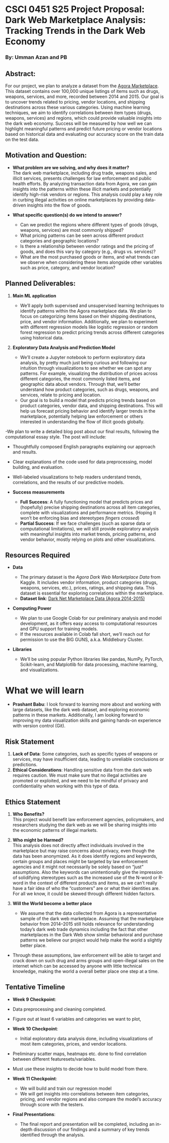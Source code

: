 # CSCI 0451 S25 Project Proposal: Dark Web Marketplace Analysis: Tracking Trends in the Dark Web Economy

### By: Umman Azan and PB

## Abstract:  
For our project, we plan to analyze a dataset from the [Agora Marketplace](https://www.kaggle.com/datasets/philipjames11/dark-net-marketplace-drug-data-agora-20142015?resource=download). This dataset contains over 100,000 unique listings of items such as drugs, weapons, services, and more, recorded between 2014 and 2015. Our goal is to uncover trends related to pricing, vendor locations, and shipping destinations across these various categories. Using machine learning techniques, we aim to identify correlations between item types (drugs, weapons, services) and regions, which could provide valuable insights into the dark web economy. Success will be measured by how well we can highlight meaningful patterns and predict future pricing or vendor locations based on historical data and evaluating our accuracy score on the train data on the test data.

## Motivation and Question:
- **What problem are we solving, and why does it matter?**  
  The dark web marketplace, including drug trade, weapons sales, and illicit services, presents challenges for law enforcement and public health efforts. By analyzing transaction data from Agora, we can gain insights into the patterns within these illicit markets and potentially identify high-risk vendors or regions. This analysis could play a key role in curbing illegal activities on online marketplaces by providing data-driven insights into the flow of goods.

- **What specific question(s) do we intend to answer?**  
  - Can we predict the regions where different types of goods (drugs, weapons, services) are most commonly shipped?  
  - What pricing patterns can be seen across different product categories and geographic locations?  
  - Is there a relationship between vendor ratings and the pricing of goods, and does this vary by category (e.g., drugs vs. services)?  
  - What are the most purchased goods or items, and what trends can we observe when considering these items alongside other variables such as price, category, and vendor location?

## Planned Deliverables:
1. **Main ML application**  
   - We’ll apply both supervised and unsupervised learning techniques to identify patterns within the Agora marketplace data. We plan to focus on categorizing items based on their shipping destinations, price, and vendor information. Additionally, we plan to experiment with different regression models like logistic regression or random forest regression to predict pricing trends across different categories using historical data.

2. **Exploratory Data Analysis and Prediction Model**  
   - We’ll create a Jupyter notebook to perform exploratory data analysis, by pretty much just being curious and following our intuition through visualizations to see whether we can spot any patterns. For example, visualizing the distribution of prices across different categories, the most commonly listed items, and geographic data about vendors. Through that, we’ll better understand how product categories, such as drugs, weapons, and services, relate to pricing and location.
   - Our goal is to build a model that predicts pricing trends based on product categories, vendor data, and shipping destinations. This will help us forecast pricing behavior and identify larger trends in the marketplace, potentially helping law enforcement or others interested in understanding the flow of illicit goods globally.

-We plan to write a detailed blog post about our final results, following the computational essay style. The post will include:
- Thoughtfully composed English paragraphs explaining our approach and results.
- Clear explanations of the code used for data preprocessing, model building, and evaluation.
- Well-labeled visualizations to help readers understand trends, correlations, and the results of our predictive models.


- **Success measurements** 
   - **Full Success**: A fully functioning model that predicts prices and (hopefully) precise shipping destinations across all item categories, complete with visualizations and performance metrics. (Hoping it won’t be enforcing bias and stereotypes *fingers crossed*)
   - **Partial Success**: If we face challenges (such as sparse data or computational limitations), we will still provide exploratory analysis with meaningful insights into market trends, pricing patterns, and vendor behavior, mostly relying on plots and other visualizations.

## Resources Required
- **Data**  
  - The primary dataset is the *Agora Dark Web Marketplace Data* from Kaggle. It includes vendor information, product categories (drugs, weapons, services, etc.), prices, ratings, and shipping data. This dataset is essential for exploring correlations within the marketplace.
  - **Dataset link**: [Dark Net Marketplace Data (Agora 2014-2015)](https://www.kaggle.com/datasets/philipjames11/dark-net-marketplace-drug-data-agora-20142015/data)

- **Computing Power**  
  - We plan to use Google Colab for our preliminary analysis and model development, as it offers easy access to computational resources and GPU support for training models.  
  - If the resources available in Colab fall short, we’ll reach out for permission to use the BIG GUNS, a.k.a. Middlebury Cluster.

- **Libraries**  
  - We’ll be using popular Python libraries like pandas, NumPy, PyTorch, Scikit-learn, and Matplotlib for data processing, machine learning, and visualizations.

# What we will learn 

- **Prashant Babu**: I look forward to learning more about and working with large datasets, like the dark web dataset, and exploring economic patterns in these markets. Additionally, I am looking forward to improving my data visualization skills and gaining hands-on experience with version control (Git).

## Risk Statement
1. **Lack of Data**: Some categories, such as specific types of weapons or services, may have insufficient data, leading to unreliable conclusions or predictions.
2. **Ethical Considerations**: Handling sensitive data from the dark web requires caution. We must make sure that no illegal activities are promoted or exploited, and we need to be mindful of privacy and confidentiality when working with this type of data.

## Ethics Statement
1. **Who Benefits?**  
   This project would benefit law enforcement agencies, policymakers, and researchers studying the dark web as we will be sharing insights into the economic patterns of illegal markets.
   
2. **Who might be Harmed?**  
   This analysis does not directly affect individuals involved in the marketplace but may raise concerns about privacy, even though the data has been anonymized. As it does identify regions and keywords, certain groups and places might be targeted by law enforcement agencies and it might not necessarily be solely based on “just” assumptions. Also the keywords can unintentionally give the impression of solidifying stereotypes such as the increased use of the N-word or R-word in the context of different products and items, as we can’t really have a fair idea of who the “customers” are or what their identities are. For all we know, it could be skewed through different hidden factors. 
   
3. **Will the World become a better place**  
   - We assume that the data collected from Agora is a representative sample of the dark web marketplace. Assuming that the marketplace behavior from 2014–2015 still holds relevance for understanding today’s dark web trade dynamics including the fact that other marketplaces in the Dark Web show similar behavioral and purchase patterns we believe our project would help make the world a slightly better place.
- Through these assumptions, law enforcement will be able to target and crack down on such drug and arms groups and open-illegal sales on the internet which can be accessed by anyone with little technical knowledge, making the world a overall better place one step at a time.

## Tentative Timeline
- **Week 9 Checkpoint**:  
 - Data preprocessing and cleaning completed.  
 - Figure out at least 6 variables and categories we want to plot,
	

- **Week 10 Checkpoint**:  
  - Initial exploratory data analysis done, including visualizations of most item categories, prices, and vendor locations.
- Preliminary scatter maps, heatmaps etc. done to find correlation between different featuresets/variables.
 - Must use these insights to decide how to build model from there.
- **Week 11 Checkpoint**:  
  - We will build and train our regression model
  - We will get insights into correlations between item categories, pricing, and vendor regions and also compare the model’s accuracy through score with the testers.

- **Final Presentations**:  
  - The final report and presentation will be completed, including an in-depth discussion of our findings and a summary of key trends identified through the analysis.

